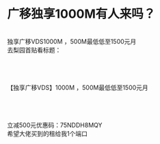 # 广移独享1000M有人来吗？


<br />
独享广移VDS1000M ，500M最低低至1500元月<br />
去梨园首贴看标题：<br />
<br />
<br />
<br />
<br />
【独享广移VDS】1000M ，500M最低低至1500元月<br />
<br />
<br />
<br />
<br />
立减500元优惠码：75NDDH8MQY<br />
希望大佬买到的租给我1个端口
